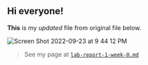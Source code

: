 ## Hi everyone!

**This** is my *updated* file from original file below.

![Screen Shot 2022-09-23 at 9 44 12 PM](https://user-images.githubusercontent.com/114208205/192080404-cdaa0961-ef32-4e20-83c6-35765d1377c4.png)


> See my page at [`lab-report-1-week-0.md`](https://thanhdiemnguyen.github.io/cse15l-lab-reports/lab-report-1-week-0.html)

